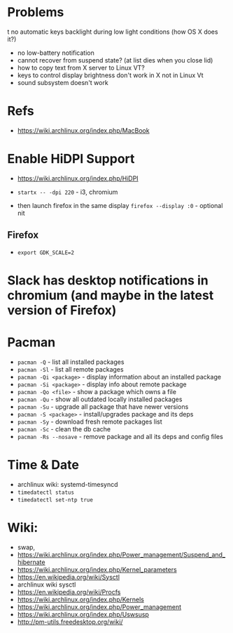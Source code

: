 # Problems
t no automatic keys backlight during low light conditions (how OS X does it?)
- no low-battery notification
- cannot recover from suspend state? (at list dies when you close lid)
- how to copy text from X server to Linux VT?
- keys to control display brightness don't work in X not in Linux Vt
- sound subsystem doesn't work

# Refs
- https://wiki.archlinux.org/index.php/MacBook

# Enable HiDPI Support
- https://wiki.archlinux.org/index.php/HiDPI

- `startx -- -dpi 220` - i3, chromium
- then launch firefox in the same display `firefox --display :0` - optional nit

## Firefox
- `export GDK_SCALE=2`

# Slack has desktop notifications in chromium (and maybe in the latest version of Firefox)

# Pacman
- `pacman -Q` - list all installed packages
- `pacman -Sl` - list all remote packages
- `pacman -Qi <package>` - display information about an installed package
- `pacman -Si <package>` - display info about remote package
- `pacman -Qo <file>` - show a package which owns a file
- `pacman -Qu` - show all outdated locally installed packages
- `pacman -Su` - upgrade all package that have newer versions
- `pacman -S <package>` - install/upgrades package and its deps
- `pacman -Sy` - download fresh remote packages list
- `pacman -Sc` - clean the db cache
- `pacman -Rs --nosave` - remove package and all its deps and config files

# Time & Date
- archlinux wiki: systemd-timesyncd
- `timedatectl status`
- `timedatectl set-ntp true`

# Wiki:
- swap,
- https://wiki.archlinux.org/index.php/Power_management/Suspend_and_hibernate
- https://wiki.archlinux.org/index.php/Kernel_parameters
- https://en.wikipedia.org/wiki/Sysctl
- archlinux wiki sysctl
- https://en.wikipedia.org/wiki/Procfs
- https://wiki.archlinux.org/index.php/Kernels
- https://wiki.archlinux.org/index.php/Power_management
- https://wiki.archlinux.org/index.php/Uswsusp
- http://pm-utils.freedesktop.org/wiki/
